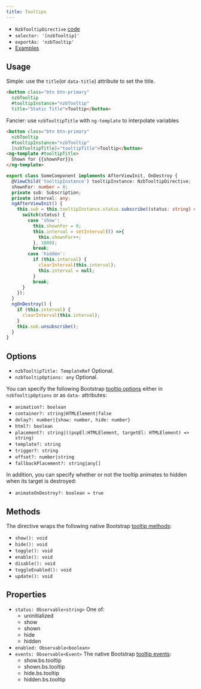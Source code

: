 ```yaml
---
title: Tooltips
---
```


- `NzbTooltipDirective` [code](https://github.com/nowzoo/nowzoo-angular-bootstrap-lite/blob/master/src/tooltip/nzb-tooltip.directive.ts)
- `selector: '[nzbTooltip]'`
- `exportAs: 'nzbTooltip'`
- [Examples](https://nowzoo.github.io/nowzoo-angular-bootstrap-lite/tooltips)

## Usage

Simple: use the `title`(or `data-title`) attribute to set the title.
```html
<button class="btn btn-primary"
  nzbTooltip
  #tooltipInstance="nzbTooltip"
  title="Static Title">Tooltip</button>
```
Fancier: use `nzbTooltipTitle` with `ng-template` to interpolate variables
```html
<button class="btn btn-primary"
  nzbTooltip
  #tooltipInstance="nzbTooltip"
  [nzbTooltipTitle]="tooltipTitle">Tooltip</button>
<ng-template #tooltipTitle>
  Shown for {{shownFor}}s
</ng-template>
```
```ts
export class SomeComponent implements AfterViewInit, OnDestroy {
  @ViewChild('tooltipInstance') tooltipInstance: NzbTooltipDirective;
  shownFor: number = 0;
  private sub: Subscription;
  private interval: any;
  ngAfterViewInit() {
    this.sub = this.tooltipInstance.status.subscribe((status: string) => {
      switch(status) {
        case 'show':
          this.shownFor = 0;
          this.interval = setInterval(() =>{
            this.shownFor++;
          }, 1000);
          break;
        case 'hidden':
          if (this.interval) {
            clearInterval(this.interval);
            this.interval = null;
          }
          break;
      }
    });
  }
  ngOnDestroy() {
    if (this.interval) {
      clearInterval(this.interval);
    }
    this.sub.unsubscribe();
  }
}
```
## Options

- `nzbTooltipTitle: TemplateRef` Optional.
- `nzbTooltipOptions: any` Optional.

You can specify the following Bootstrap [tooltip options] either in `nzbTooltipOptions` or as `data-` attributes:

- `animation?: boolean`
- `container?: string|HTMLElement|false`
- `delay?: number|{show: number, hide: number}`
- `html?: boolean`
- `placement?: string|((popEl:HTMLElement, targetEl: HTMLElement) => string)`
- `template?: string`
- `trigger?: string`
- `offset?: number|string`
- `fallbackPlacement?: string|any[]`

In addition, you can specify whether or not the tooltip animates to hidden when its target is destroyed:
- `animateOnDestroy?: boolean = true`

## Methods

The directive wraps the following native Bootstrap [tooltip methods]:

- `show(): void`
- `hide(): void`
- `toggle(): void`
- `enable(): void`
- `disable(): void`
- `toggleEnabled(): void`
- `update(): void`

## Properties

- `status: Observable<string>` One of:
   - uninitialized
   - show
   - shown
   - hide
   - hidden
- `enabled: Observable<boolean>`
- `events: Observable<Event>` The native Bootstrap [tooltip events]:
   - show.bs.tooltip
   - shown.bs.tooltip
   - hide.bs.tooltip
   - hidden.bs.tooltip


[tooltip methods]:https://getbootstrap.com/docs/4.0/components/tooltips/#methods
[tooltip events]:https://getbootstrap.com/docs/4.0/components/tooltips/#events
[tooltip options]:https://getbootstrap.com/docs/4.0/components/tooltips/#options
